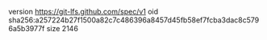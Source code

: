 version https://git-lfs.github.com/spec/v1
oid sha256:a257224b27f1500a82c7c486396a8457d45fb58ef7fcba3dac8c5796a5b3977f
size 2146
